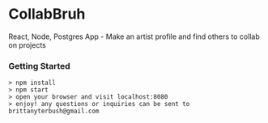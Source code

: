 # CollabBruh
React, Node, Postgres App - Make an artist profile and find others to collab on projects

### Getting Started

```
> npm install
> npm start
> open your browser and visit localhost:8080
> enjoy! any questions or inquiries can be sent to brittanyterbush@gmail.com
```

